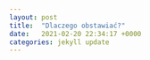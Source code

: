 ```yaml
---
layout: post
title:  "Dlaczego obstawiać?"
date:   2021-02-20 22:34:17 +0000
categories: jekyll update
---
```

